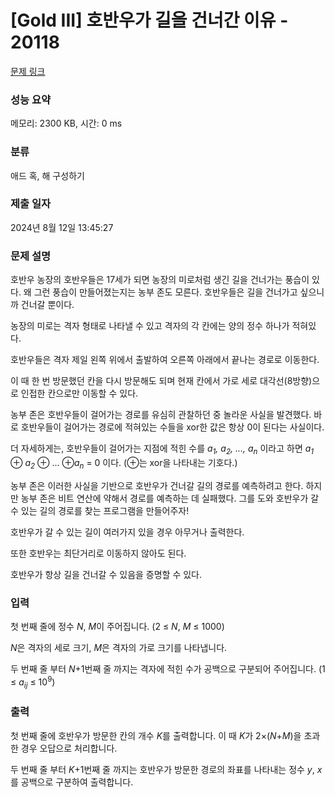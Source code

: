 # [Gold III] 호반우가 길을 건너간 이유 - 20118 

[문제 링크](https://www.acmicpc.net/problem/20118) 

### 성능 요약

메모리: 2300 KB, 시간: 0 ms

### 분류

애드 혹, 해 구성하기

### 제출 일자

2024년 8월 12일 13:45:27

### 문제 설명

<p>호반우 농장의 호반우들은 17세가 되면 농장의 미로처럼 생긴 길을 건너가는 풍습이 있다. 왜 그런 풍습이 만들어졌는지는 농부 존도 모른다. 호반우들은 길을 건너가고 싶으니까 건너갈 뿐이다.</p>

<p>농장의 미로는 격자 형태로 나타낼 수 있고 격자의 각 칸에는 양의 정수 하나가 적혀있다.</p>

<p>호반우들은 격자 제일 왼쪽 위에서 출발하여 오른쪽 아래에서 끝나는 경로로 이동한다.</p>

<p>이 때 한 번 방문했던 칸을 다시 방문해도 되며 현재 칸에서 가로 세로 대각선(8방향)으로 인접한 칸으로만 이동할 수 있다.</p>

<p>농부 존은 호반우들이 걸어가는 경로를 유심히 관찰하던 중 놀라운 사실을 발견했다. 바로 호반우들이 걸어가는 경로에 적혀있는 수들을 xor한 값은 항상 0이 된다는 사실이다.</p>

<p>더 자세하게는, 호반우들이 걸어가는 지점에 적힌 수를 <em>a<sub>1</sub>, a<sub>2</sub>, ..., a<sub>n</sub></em> 이라고 하면 <em>a<sub>1</sub></em> ⊕ <em>a<sub>2</sub></em> ⊕ ... ⊕<em>a<sub>n</sub></em> = 0 이다. (⊕는 xor을 나타내는 기호다.)</p>

<p>농부 존은 이러한 사실을 기반으로 호반우가 건너갈 길의 경로를 예측하려고 한다. 하지만 농부 존은 비트 연산에 약해서 경로를 예측하는 데 실패했다. 그를 도와 호반우가 갈 수 있는 길의 경로를 찾는 프로그램을 만들어주자!</p>

<p>호반우가 갈 수 있는 길이 여러가지 있을 경우 아무거나 출력한다.</p>

<p>또한 호반우는 최단거리로 이동하지 않아도 된다.</p>

<p>호반우가 항상 길을 건너갈 수 있음을 증명할 수 있다.</p>

### 입력 

 <p>첫 번째 줄에 정수 <em>N</em>, <em>M</em>이 주어집니다. (2 ≤ <em>N</em>, <em>M</em> ≤ 1000)</p>

<p><em>N</em>은 격자의 세로 크기, <em>M</em>은 격자의 가로 크기를 나타냅니다.</p>

<p>두 번째 줄 부터 <em>N</em>+1번째 줄 까지는 격자에 적힌 수가 공백으로 구분되어 주어집니다. (1 ≤ <em>a<sub>ij</sub></em> ≤ 10<sup>9</sup>)</p>

### 출력 

 <p>첫 번째 줄에 호반우가 방문한 칸의 개수 <em>K</em>를 출력합니다. 이 때 <em>K</em>가 2×(<em>N</em>+<em>M</em>)을 초과한 경우 오답으로 처리합니다.</p>

<p>두 번째 줄 부터 <em>K</em>+1번째 줄 까지는 호반우가 방문한 경로의 좌표를 나타내는 정수 <em>y</em>, <em>x</em>를 공백으로 구분하여 출력합니다.</p>

